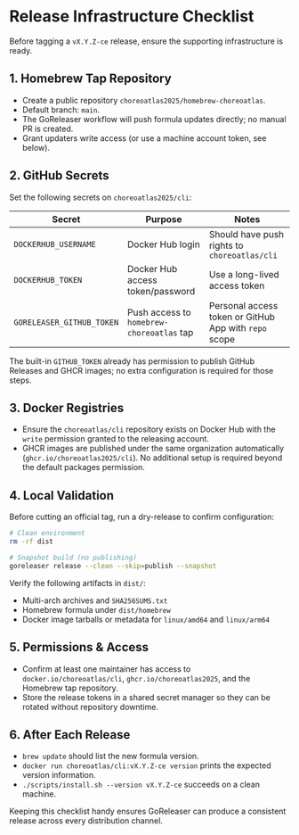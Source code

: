 # Release Infrastructure Checklist

Before tagging a `vX.Y.Z-ce` release, ensure the supporting infrastructure is ready.

## 1. Homebrew Tap Repository

- Create a public repository `choreoatlas2025/homebrew-choreoatlas`.
- Default branch: `main`.
- The GoReleaser workflow will push formula updates directly; no manual PR is created.
- Grant updaters write access (or use a machine account token, see below).

## 2. GitHub Secrets

Set the following secrets on `choreoatlas2025/cli`:

| Secret | Purpose | Notes |
|--------|---------|-------|
| `DOCKERHUB_USERNAME` | Docker Hub login | Should have push rights to `choreoatlas/cli` |
| `DOCKERHUB_TOKEN` | Docker Hub access token/password | Use a long-lived access token |
| `GORELEASER_GITHUB_TOKEN` | Push access to `homebrew-choreoatlas` tap | Personal access token or GitHub App with `repo` scope |

The built-in `GITHUB_TOKEN` already has permission to publish GitHub Releases and GHCR images; no extra configuration is required for those steps.

## 3. Docker Registries

- Ensure the `choreoatlas/cli` repository exists on Docker Hub with the `write` permission granted to the releasing account.
- GHCR images are published under the same organization automatically (`ghcr.io/choreoatlas2025/cli`). No additional setup is required beyond the default packages permission.

## 4. Local Validation

Before cutting an official tag, run a dry-release to confirm configuration:

```bash
# Clean environment
rm -rf dist

# Snapshot build (no publishing)
goreleaser release --clean --skip=publish --snapshot
```

Verify the following artifacts in `dist/`:
- Multi-arch archives and `SHA256SUMS.txt`
- Homebrew formula under `dist/homebrew`
- Docker image tarballs or metadata for `linux/amd64` and `linux/arm64`

## 5. Permissions & Access

- Confirm at least one maintainer has access to `docker.io/choreoatlas/cli`, `ghcr.io/choreoatlas2025`, and the Homebrew tap repository.
- Store the release tokens in a shared secret manager so they can be rotated without repository downtime.

## 6. After Each Release

- `brew update` should list the new formula version.
- `docker run choreoatlas/cli:vX.Y.Z-ce version` prints the expected version information.
- `./scripts/install.sh --version vX.Y.Z-ce` succeeds on a clean machine.

Keeping this checklist handy ensures GoReleaser can produce a consistent release across every distribution channel.
